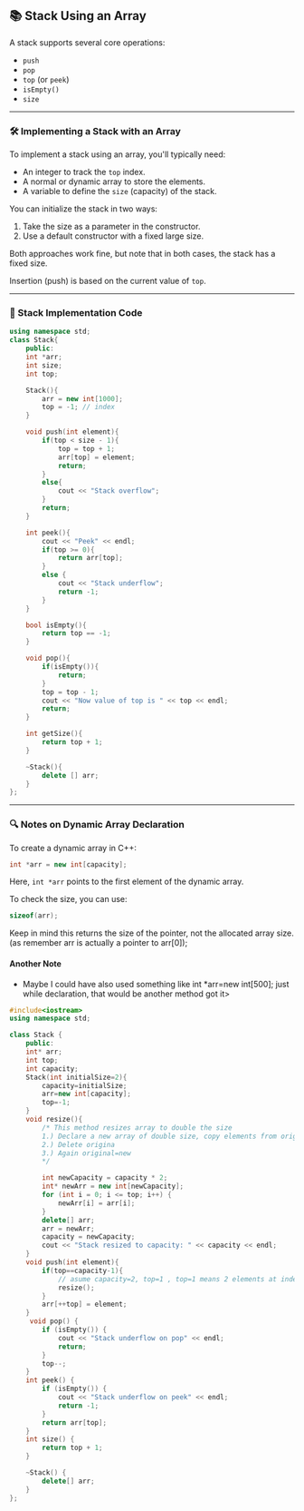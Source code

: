 ## 📚 Stack Using an Array

A stack supports several core operations:
- `push`
- `pop`
- `top` (or `peek`)
- `isEmpty()`
- `size`

---

### 🛠️ Implementing a Stack with an Array

To implement a stack using an array, you'll typically need:
- An integer to track the `top` index.
- A normal or dynamic array to store the elements.
- A variable to define the `size` (capacity) of the stack.

You can initialize the stack in two ways:
1. Take the size as a parameter in the constructor.
2. Use a default constructor with a fixed large size.

Both approaches work fine, but note that in both cases, the stack has a fixed size.

Insertion (push) is based on the current value of `top`.

---

### 🔧 Stack Implementation Code

```cpp
using namespace std;
class Stack{
    public:
    int *arr;
    int size;
    int top;

    Stack(){
        arr = new int[1000];
        top = -1; // index
    }

    void push(int element){
        if(top < size - 1){
            top = top + 1;
            arr[top] = element;
            return;
        }
        else{
            cout << "Stack overflow";
        }
        return;
    }

    int peek(){
        cout << "Peek" << endl;
        if(top >= 0){
            return arr[top];
        }
        else {
            cout << "Stack underflow";
            return -1;
        }
    }

    bool isEmpty(){
        return top == -1;
    }

    void pop(){
        if(isEmpty()){
            return;
        }
        top = top - 1;
        cout << "Now value of top is " << top << endl;
        return;
    }

    int getSize(){
        return top + 1;
    }

    ~Stack(){
        delete [] arr;
    }
};
```

---

### 🔍 Notes on Dynamic Array Declaration

To create a dynamic array in C++:
```cpp
int *arr = new int[capacity];
```

Here, `int *arr` points to the first element of the dynamic array.

To check the size, you can use:
```cpp
sizeof(arr);
```

Keep in mind this returns the size of the pointer, not the allocated array size.(as remember arr is actually a pointer to arr[0]);

#### Another Note
- Maybe I could have also used something like int *arr=new int[500]; just while declaration, that would be another method got it>
```cpp
#include<iostream>
using namespace std;

class Stack {
    public:
    int* arr;
    int top;
    int capacity;
    Stack(int initialSize=2){
        capacity=initialSize;
        arr=new int[capacity];
        top=-1;
    }
    void resize(){
        /* This method resizes array to double the size
        1.) Declare a new array of double size, copy elements from original array
        2.) Delete origina
        3.) Again original=new
        */

        int newCapacity = capacity * 2;
        int* newArr = new int[newCapacity];
        for (int i = 0; i <= top; i++) {
            newArr[i] = arr[i];
        }
        delete[] arr;
        arr = newArr;
        capacity = newCapacity;
        cout << "Stack resized to capacity: " << capacity << endl;
    }
    void push(int element){
        if(top==capacity-1){
            // asume capacity=2, top=1 , top=1 means 2 elements at index 0 & index1
            resize();
        }
        arr[++top] = element;
    }
     void pop() {
        if (isEmpty()) {
            cout << "Stack underflow on pop" << endl;
            return;
        }
        top--;
    }
    int peek() {
        if (isEmpty()) {
            cout << "Stack underflow on peek" << endl;
            return -1;
        }
        return arr[top];
    }
    int size() {
        return top + 1;
    }

    ~Stack() {
        delete[] arr;
    }
};

```